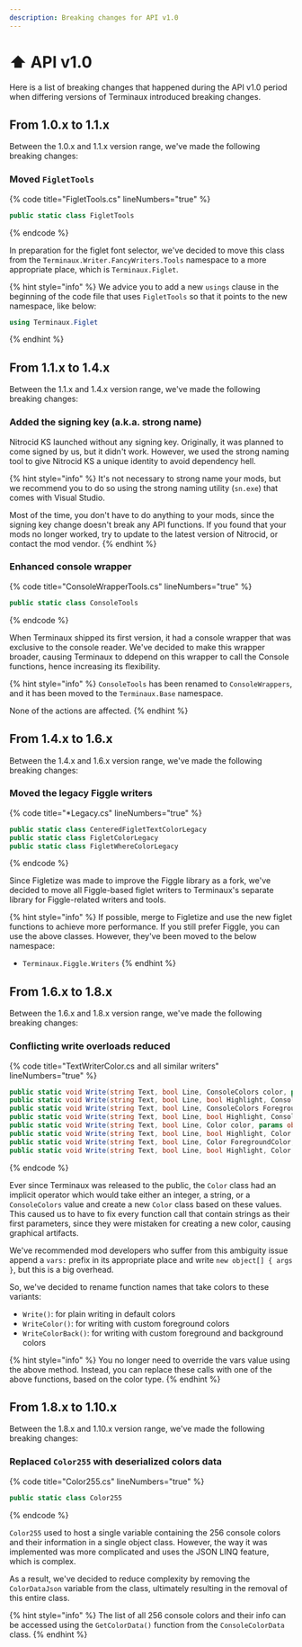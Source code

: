 ```yaml
---
description: Breaking changes for API v1.0
---
```


# ⬆️ API v1.0

Here is a list of breaking changes that happened during the API v1.0 period when differing versions of Terminaux introduced breaking changes.

## From 1.0.x to 1.1.x

Between the 1.0.x and 1.1.x version range, we've made the following breaking changes:

### Moved `FigletTools`

{% code title="FigletTools.cs" lineNumbers="true" %}
```csharp
public static class FigletTools
```
{% endcode %}

In preparation for the figlet font selector, we've decided to move this class from the `Terminaux.Writer.FancyWriters.Tools` namespace to a more appropriate place, which is `Terminaux.Figlet`.&#x20;

{% hint style="info" %}
We advice you to add a new `usings` clause in the beginning of the code file that uses `FigletTools` so that it points to the new namespace, like below:

```csharp
using Terminaux.Figlet
```
{% endhint %}

## From 1.1.x to 1.4.x

Between the 1.1.x and 1.4.x version range, we've made the following breaking changes:

### Added the signing key (a.k.a. strong name) <a href="#added-the-signing-key-a.k.a.-strong-name" id="added-the-signing-key-a.k.a.-strong-name"></a>

Nitrocid KS launched without any signing key. Originally, it was planned to come signed by us, but it didn't work. However, we used the strong naming tool to give Nitrocid KS a unique identity to avoid dependency hell.

{% hint style="info" %}
It's not necessary to strong name your mods, but we recommend you to do so using the strong naming utility (`sn.exe`) that comes with Visual Studio.

Most of the time, you don't have to do anything to your mods, since the signing key change doesn't break any API functions. If you found that your mods no longer worked, try to update to the latest version of Nitrocid, or contact the mod vendor.
{% endhint %}

### Enhanced console wrapper

{% code title="ConsoleWrapperTools.cs" lineNumbers="true" %}
```csharp
public static class ConsoleTools
```
{% endcode %}

When Terminaux shipped its first version, it had a console wrapper that was exclusive to the console reader. We've decided to make this wrapper broader, causing Terminaux to ddepend on this wrapper to call the Console functions, hence increasing its flexibility.

{% hint style="info" %}
`ConsoleTools` has been renamed to `ConsoleWrappers`, and it has been moved to the `Terminaux.Base` namespace.

None of the actions are affected.
{% endhint %}

## From 1.4.x to 1.6.x

Between the 1.4.x and 1.6.x version range, we've made the following breaking changes:

### Moved the legacy Figgle writers

{% code title="*Legacy.cs" lineNumbers="true" %}
```csharp
public static class CenteredFigletTextColorLegacy
public static class FigletColorLegacy
public static class FigletWhereColorLegacy
```
{% endcode %}

Since Figletize was made to improve the Figgle library as a fork, we've decided to move all Figgle-based figlet writers to Terminaux's separate library for Figgle-related writers and tools.

{% hint style="info" %}
If possible, merge to Figletize and use the new figlet functions to achieve more performance. If you still prefer Figgle, you can use the above classes. However, they've been moved to the below namespace:

* `Terminaux.Figgle.Writers`
{% endhint %}

## From 1.6.x to 1.8.x

Between the 1.6.x and 1.8.x version range, we've made the following breaking changes:

### Conflicting write overloads reduced

{% code title="TextWriterColor.cs and all similar writers" lineNumbers="true" %}
```csharp
public static void Write(string Text, bool Line, ConsoleColors color, params object[] vars)
public static void Write(string Text, bool Line, bool Highlight, ConsoleColors color, params object[] vars)
public static void Write(string Text, bool Line, ConsoleColors ForegroundColor, ConsoleColors BackgroundColor, params object[] vars)
public static void Write(string Text, bool Line, bool Highlight, ConsoleColors ForegroundColor, ConsoleColors BackgroundColor, params object[] vars)
public static void Write(string Text, bool Line, Color color, params object[] vars)
public static void Write(string Text, bool Line, bool Highlight, Color color, params object[] vars)
public static void Write(string Text, bool Line, Color ForegroundColor, Color BackgroundColor, params object[] vars)
public static void Write(string Text, bool Line, bool Highlight, Color ForegroundColor, Color BackgroundColor, params object[] vars)
```
{% endcode %}

Ever since Terminaux was released to the public, the `Color` class had an implicit operator which would take either an integer, a string, or a `ConsoleColors` value and create a new `Color` class based on these values. This caused us to have to fix every function call that contain strings as their first parameters, since they were mistaken for creating a new color, causing graphical artifacts.

We've recommended mod developers who suffer from this ambiguity issue append a `vars:` prefix in its appropriate place and write `new object[] { args }`, but this is a big overhead.

So, we've decided to rename function names that take colors to these variants:

* `Write()`: for plain writing in default colors
* `WriteColor()`: for writing with custom foreground colors
* `WriteColorBack()`: for writing with custom foreground and background colors

{% hint style="info" %}
You no longer need to override the vars value using the above method. Instead, you can replace these calls with one of the above functions, based on the color type.
{% endhint %}

## From 1.8.x to 1.10.x

Between the 1.8.x and 1.10.x version range, we've made the following breaking changes:

### Replaced `Color255` with deserialized colors data

{% code title="Color255.cs" lineNumbers="true" %}
```csharp
public static class Color255
```
{% endcode %}

`Color255` used to host a single variable containing the 256 console colors and their information in a single object class. However, the way it was implemented was more complicated and uses the JSON LINQ feature, which is complex.

As a result, we've decided to reduce complexity by removing the `ColorDataJson` variable from the class, ultimately resulting in the removal of this entire class.

{% hint style="info" %}
The list of all 256 console colors and their info can be accessed using the `GetColorData()` function from the `ConsoleColorData` class.
{% endhint %}
